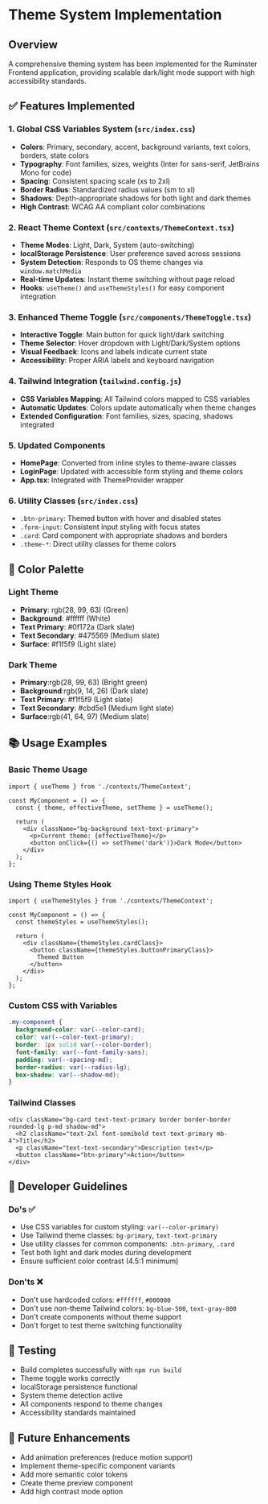 # Theme System Implementation

## Overview
A comprehensive theming system has been implemented for the Ruminster Frontend application, providing scalable dark/light mode support with high accessibility standards.

## ✅ Features Implemented

### 1. **Global CSS Variables System** (`src/index.css`)
- **Colors**: Primary, secondary, accent, background variants, text colors, borders, state colors
- **Typography**: Font families, sizes, weights (Inter for sans-serif, JetBrains Mono for code)
- **Spacing**: Consistent spacing scale (xs to 2xl)
- **Border Radius**: Standardized radius values (sm to xl)
- **Shadows**: Depth-appropriate shadows for both light and dark themes
- **High Contrast**: WCAG AA compliant color combinations

### 2. **React Theme Context** (`src/contexts/ThemeContext.tsx`)
- **Theme Modes**: Light, Dark, System (auto-switching)
- **localStorage Persistence**: User preference saved across sessions
- **System Detection**: Responds to OS theme changes via `window.matchMedia`
- **Real-time Updates**: Instant theme switching without page reload
- **Hooks**: `useTheme()` and `useThemeStyles()` for easy component integration

### 3. **Enhanced Theme Toggle** (`src/components/ThemeToggle.tsx`)
- **Interactive Toggle**: Main button for quick light/dark switching
- **Theme Selector**: Hover dropdown with Light/Dark/System options
- **Visual Feedback**: Icons and labels indicate current state
- **Accessibility**: Proper ARIA labels and keyboard navigation

### 4. **Tailwind Integration** (`tailwind.config.js`)
- **CSS Variables Mapping**: All Tailwind colors mapped to CSS variables
- **Automatic Updates**: Colors update automatically when theme changes
- **Extended Configuration**: Font families, sizes, spacing, shadows integrated

### 5. **Updated Components**
- **HomePage**: Converted from inline styles to theme-aware classes
- **LoginPage**: Updated with accessible form styling and theme colors
- **App.tsx**: Integrated with ThemeProvider wrapper

### 6. **Utility Classes** (`src/index.css`)
- `.btn-primary`: Themed button with hover and disabled states
- `.form-input`: Consistent input styling with focus states
- `.card`: Card component with appropriate shadows and borders
- `.theme-*`: Direct utility classes for theme colors

## 🎨 Color Palette

### Light Theme
- **Primary**: rgb(28, 99, 63) (Green)
- **Background**: #ffffff (White)
- **Text Primary**: #0f172a (Dark slate)
- **Text Secondary**: #475569 (Medium slate)
- **Surface**: #f1f5f9 (Light slate)

### Dark Theme
- **Primary**:rgb(28, 99, 63) (Bright green)
- **Background**:rgb(9, 14, 26) (Dark slate)
- **Text Primary**: #f1f5f9 (Light slate)
- **Text Secondary**: #cbd5e1 (Medium light slate)
- **Surface**:rgb(41, 64, 97) (Medium slate)

## 📚 Usage Examples

### Basic Theme Usage
```tsx
import { useTheme } from './contexts/ThemeContext';

const MyComponent = () => {
  const { theme, effectiveTheme, setTheme } = useTheme();
  
  return (
    <div className="bg-background text-text-primary">
      <p>Current theme: {effectiveTheme}</p>
      <button onClick={() => setTheme('dark')}>Dark Mode</button>
    </div>
  );
};
```

### Using Theme Styles Hook
```tsx
import { useThemeStyles } from './contexts/ThemeContext';

const MyComponent = () => {
  const themeStyles = useThemeStyles();
  
  return (
    <div className={themeStyles.cardClass}>
      <button className={themeStyles.buttonPrimaryClass}>
        Themed Button
      </button>
    </div>
  );
};
```

### Custom CSS with Variables
```css
.my-component {
  background-color: var(--color-card);
  color: var(--color-text-primary);
  border: 1px solid var(--color-border);
  font-family: var(--font-family-sans);
  padding: var(--spacing-md);
  border-radius: var(--radius-lg);
  box-shadow: var(--shadow-md);
}
```

### Tailwind Classes
```tsx
<div className="bg-card text-text-primary border border-border rounded-lg p-md shadow-md">
  <h2 className="text-2xl font-semibold text-text-primary mb-4">Title</h2>
  <p className="text-text-secondary">Description text</p>
  <button className="btn-primary">Action</button>
</div>
```

## 🔧 Developer Guidelines

### Do's ✅
- Use CSS variables for custom styling: `var(--color-primary)`
- Use Tailwind theme classes: `bg-primary`, `text-text-primary`
- Use utility classes for common components: `.btn-primary`, `.card`
- Test both light and dark modes during development
- Ensure sufficient color contrast (4.5:1 minimum)

### Don'ts ❌
- Don't use hardcoded colors: `#ffffff`, `#000000`
- Don't use non-theme Tailwind colors: `bg-blue-500`, `text-gray-800`
- Don't create components without theme support
- Don't forget to test theme switching functionality

## 🧪 Testing
- Build completes successfully with `npm run build`
- Theme toggle works correctly
- localStorage persistence functional
- System theme detection active
- All components respond to theme changes
- Accessibility standards maintained

## 🚀 Future Enhancements
- Add animation preferences (reduce motion support)
- Implement theme-specific component variants
- Add more semantic color tokens
- Create theme preview component
- Add high contrast mode option
